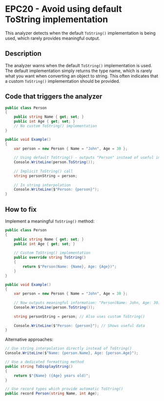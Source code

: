 # EPC20 - Avoid using default ToString implementation

This analyzer detects when the default `ToString()` implementation is being used, which rarely provides meaningful output.

## Description

The analyzer warns when the default `ToString()` implementation is used. The default implementation simply returns the type name, which is rarely what you want when converting an object to string. This often indicates that a custom `ToString()` implementation should be provided.

## Code that triggers the analyzer

```csharp
public class Person
{
    public string Name { get; set; }
    public int Age { get; set; }
    // No custom ToString() implementation
}

public void Example()
{
    var person = new Person { Name = "John", Age = 30 };
    
    // Using default ToString() - outputs "Person" instead of useful info
    Console.WriteLine(person.ToString());
    
    // Implicit ToString() call
    string personString = person;
    
    // In string interpolation
    Console.WriteLine($"Person: {person}");
}
```

## How to fix

Implement a meaningful `ToString()` method:

```csharp
public class Person
{
    public string Name { get; set; }
    public int Age { get; set; }
    
    // Custom ToString() implementation
    public override string ToString()
    {
        return $"Person(Name: {Name}, Age: {Age})";
    }
}

public void Example()
{
    var person = new Person { Name = "John", Age = 30 };
    
    // Now outputs meaningful information: "Person(Name: John, Age: 30)"
    Console.WriteLine(person.ToString());
    
    string personString = person; // Also uses custom ToString()
    
    Console.WriteLine($"Person: {person}"); // Shows useful data
}
```

Alternative approaches:

```csharp
// Use string interpolation directly instead of ToString()
Console.WriteLine($"Name: {person.Name}, Age: {person.Age}");

// Use a dedicated formatting method
public string ToDisplayString()
{
    return $"{Name} ({Age} years old)";
}

// Use record types which provide automatic ToString()
public record Person(string Name, int Age);
```
